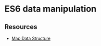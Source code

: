 # ES6 data manipulation

## Resources

- [Map Data Structure](https://intranet.aluswe.com/rltoken/c01xzbbE1CXwbXEW8jS0gQ)


